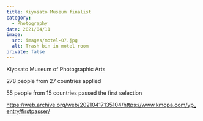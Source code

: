 ```yaml
---
title: Kiyosato Museum finalist
category:
  - Photography
date: 2021/04/11
image:
  src: images/motel-07.jpg
  alt: Trash bin in motel room
private: false
---
```

Kiyosato Museum of Photographic Arts

278 people from 27 countries applied

55 people from 15 countries passed the first selection

https://web.archive.org/web/20210417135104/https://www.kmopa.com/yp_entry/firstpasser/